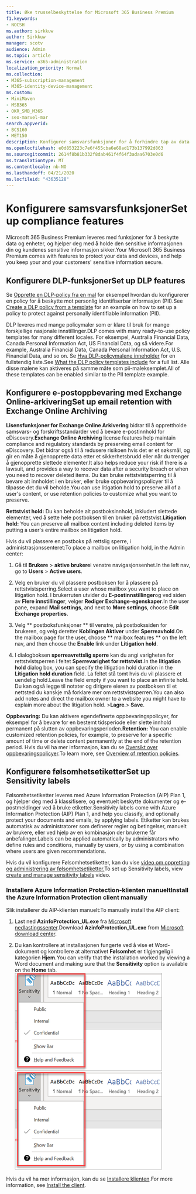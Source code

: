 ```yaml
---
title: Øke trusselbeskyttelse for Microsoft 365 Business Premium
f1.keywords:
- NOCSH
ms.author: sirkkuw
author: Sirkkuw
manager: scotv
audience: Admin
ms.topic: article
ms.service: o365-administration
localization_priority: Normal
ms.collection:
- M365-subscription-management
- M365-identity-device-management
ms.custom:
- MiniMaven
- MSB365
- OKR_SMB_M365
- seo-marvel-mar
search.appverid:
- BCS160
- MET150
description: Konfigurer samsvarsfunksjoner for å forhindre tap av data og bidra til å holde kundenes sensitive informasjon sikret.
ms.openlocfilehash: e0d853223c7e6f455cba6e68ad173b137992d863
ms.sourcegitcommit: 2614f8b81b332f8dab461f4f64f3adaa6703e0d6
ms.translationtype: MT
ms.contentlocale: nb-NO
ms.lasthandoff: 04/21/2020
ms.locfileid: "43635128"
---
```

# <a name="set-up-compliance-features"></a><span data-ttu-id="40676-103">Konfigurere samsvarsfunksjoner</span><span class="sxs-lookup"><span data-stu-id="40676-103">Set up compliance features</span></span>

<span data-ttu-id="40676-104">Microsoft 365 Business Premium leveres med funksjoner for å beskytte data og enheter, og hjelper deg med å holde den sensitive informasjonen din og kundenes sensitive informasjon sikker.</span><span class="sxs-lookup"><span data-stu-id="40676-104">Your Microsoft 365 Business Premium comes with features to protect your data and devices, and help you keep your and your customers' sensitive information secure.</span></span>

## <a name="set-up-dlp-features"></a><span data-ttu-id="40676-105">Konfigurere DLP-funksjoner</span><span class="sxs-lookup"><span data-stu-id="40676-105">Set up DLP features</span></span>

<span data-ttu-id="40676-106">Se [Opprette en DLP-policy fra en mal](https://support.office.com/article/59414438-99f5-488b-975c-5023f2254369) for eksempel hvordan du konfigurerer en policy for å beskytte mot personlig identifiserbar informasjon (PII).</span><span class="sxs-lookup"><span data-stu-id="40676-106">See [Create a DLP policy from a template](https://support.office.com/article/59414438-99f5-488b-975c-5023f2254369) for an example on how to set up a policy to protect against personally identifiable information (PII).</span></span> 
  
<span data-ttu-id="40676-107">DLP leveres med mange policymaler som er klare til bruk for mange forskjellige nasjonale innstillinger.</span><span class="sxs-lookup"><span data-stu-id="40676-107">DLP comes with many ready-to-use policy templates for many different locales.</span></span> <span data-ttu-id="40676-108">For eksempel, Australia Financial Data, Canada Personal Information Act, US Financial Data, og så videre.</span><span class="sxs-lookup"><span data-stu-id="40676-108">For example, Australia Financial Data, Canada Personal Information Act, U.S. Financial Data, and so on.</span></span> <span data-ttu-id="40676-109">Se [Hva DLP-policymalene inneholder](https://support.office.com/article/c2e588d3-8f4f-4937-a286-8c399f28953a) for en fullstendig liste.</span><span class="sxs-lookup"><span data-stu-id="40676-109">See [What the DLP policy templates include](https://support.office.com/article/c2e588d3-8f4f-4937-a286-8c399f28953a) for a full list.</span></span> <span data-ttu-id="40676-110">Alle disse malene kan aktiveres på samme måte som pii-maleksemplet.</span><span class="sxs-lookup"><span data-stu-id="40676-110">All of these templates can be enabled similar to the PII template example.</span></span> 
  
## <a name="set-up-email-retention-with-exchange-online-archiving"></a><span data-ttu-id="40676-111">Konfigurere e-postoppbevaring med Exchange Online-arkivering</span><span class="sxs-lookup"><span data-stu-id="40676-111">Set up email retention with Exchange Online Archiving</span></span>

 <span data-ttu-id="40676-112">**Lisensfunksjoner for Exchange Online Arkivering** bidrar til å opprettholde samsvars- og forskriftsstandarder ved å bevare e-postinnhold for eDiscovery.</span><span class="sxs-lookup"><span data-stu-id="40676-112">**Exchange Online Archiving** license features help maintain compliance and regulatory standards by preserving email content for eDiscovery.</span></span> <span data-ttu-id="40676-113">Det bidrar også til å redusere risikoen hvis det er et søksmål, og gir en måte å gjenopprette data etter et sikkerhetsbrudd eller når du trenger å gjenopprette slettede elementer.</span><span class="sxs-lookup"><span data-stu-id="40676-113">It also helps reduce your risk if there is a lawsuit, and provides a way to recover data after a security breach or when you need to recover deleted items.</span></span> <span data-ttu-id="40676-114">Du kan bruke rettstvistsperring til å bevare alt innholdet i en bruker, eller bruke oppbevaringspolicyer til å tilpasse det du vil beholde.</span><span class="sxs-lookup"><span data-stu-id="40676-114">You can use litigation hold to preserve all of a user's content, or use retention policies to customize what you want to preserve.</span></span>
  
<span data-ttu-id="40676-115">**Rettstvist hold:** Du kan beholde alt postboksinnhold, inkludert slettede elementer, ved å sette hele postboksen til en bruker på rettstvist.</span><span class="sxs-lookup"><span data-stu-id="40676-115">**Litigation hold:** You can preserve all mailbox content including deleted items by putting a user's entire mailbox on litigation hold.</span></span> 
    
<span data-ttu-id="40676-116">Hvis du vil plassere en postboks på rettslig sperre, i administrasjonssenteret:</span><span class="sxs-lookup"><span data-stu-id="40676-116">To place a mailbox on litigation hold, in the Admin center:</span></span>
    
1. <span data-ttu-id="40676-117">Gå til **Brukere** \> **aktive brukere**i venstre navigasjonsenhet.</span><span class="sxs-lookup"><span data-stu-id="40676-117">In the left nav, go to **Users** \> **Active users**.</span></span>
    
2. <span data-ttu-id="40676-118">Velg en bruker du vil plassere postboksen for å plassere på rettstvistsperring.</span><span class="sxs-lookup"><span data-stu-id="40676-118">Select a user whose mailbox you want to place on litigation hold.</span></span> <span data-ttu-id="40676-119">I brukerruten utvider du **E-postinnstillinger**og ved siden av **Flere innstillinger**, velger **Rediger Exchange-egenskaper**.</span><span class="sxs-lookup"><span data-stu-id="40676-119">In the user pane, expand **Mail settings**, and next to **More settings**, choose **Edit Exchange properties**.</span></span>
    
3. <span data-ttu-id="40676-120">Velg \*\* postboksfunksjoner \*\* til venstre, på postbokssiden for brukeren, og velg deretter **Koblingen Aktiver** under **Sperreavhold**.</span><span class="sxs-lookup"><span data-stu-id="40676-120">On the mailbox page for the user, choose \*\* mailbox features \*\* on the left nav, and then choose the **Enable** link under **Litigation hold**.</span></span>
    
4. <span data-ttu-id="40676-121">I dialogboksen **sperreavrettslig sperre** kan du angi varigheten for rettstvistsperren i feltet **Sperrevarighet for rettstvist.**</span><span class="sxs-lookup"><span data-stu-id="40676-121">In the **litigation hold** dialog box, you can specify the litigation hold duration in the **Litigation hold duration** field.</span></span> <span data-ttu-id="40676-122">La feltet stå tomt hvis du vil plassere et uendelig hold.</span><span class="sxs-lookup"><span data-stu-id="40676-122">Leave the field empty if you want to place an infinite hold.</span></span> <span data-ttu-id="40676-123">Du kan også legge til notater og dirigere eieren av postboksen til et nettsted du kanskje må forklare mer om rettstvistsperren.</span><span class="sxs-lookup"><span data-stu-id="40676-123">You can also add notes and direct the mailbox owner to a website you might have to explain more about the litigation hold.</span></span> <span data-ttu-id="40676-124">\>**Lagre**.</span><span class="sxs-lookup"><span data-stu-id="40676-124">\> **Save**.</span></span>
    
<span data-ttu-id="40676-125">**Oppbevaring:** Du kan aktivere egendefinerte oppbevaringspolicyer, for eksempel for å bevare for en bestemt tidsperiode eller slette innhold permanent på slutten av oppbevaringsperioden.</span><span class="sxs-lookup"><span data-stu-id="40676-125">**Retention:** You can enable customized retention policies, for example, to preserve for a specific amount of time or delete content permanently at the end of the retention period.</span></span> <span data-ttu-id="40676-126">Hvis du vil ha mer informasjon, kan du se [Oversikt over oppbevaringspolicyer](https://support.office.com/article/5e377752-700d-4870-9b6d-12bfc12d2423).</span><span class="sxs-lookup"><span data-stu-id="40676-126">To learn more, see [Overview of retention policies](https://support.office.com/article/5e377752-700d-4870-9b6d-12bfc12d2423).</span></span>

## <a name="set-up-sensitivity-labels"></a><span data-ttu-id="40676-127">Konfigurere følsomhetsetiketter</span><span class="sxs-lookup"><span data-stu-id="40676-127">Set up Sensitivity labels</span></span>

<span data-ttu-id="40676-128">Følsomhetsetiketter leveres med Azure Information Protection (AIP) Plan 1, og hjelper deg med å klassifisere, og eventuelt beskytte dokumenter og e-postmeldinger ved å bruke etiketter.</span><span class="sxs-lookup"><span data-stu-id="40676-128">Sensitivity labels come with Azure Information Protection (AIP) Plan 1, and help you classify, and optionally protect your documents and emails, by applying labels.</span></span> <span data-ttu-id="40676-129">Etiketter kan brukes automatisk av administratorer som definerer regler og betingelser, manuelt av brukere, eller ved hjelp av en kombinasjon der brukerne får anbefalinger.</span><span class="sxs-lookup"><span data-stu-id="40676-129">Labels can be applied automatically by administrators who define rules and conditions, manually by users, or by using a combination where users are given recommendations.</span></span>

<span data-ttu-id="40676-130">Hvis du vil konfigurere Følsomhetsetiketter, kan du vise [video om oppretting og administrering av følsomhetsetiketter.](https://support.office.com/article/2fb96b54-7dd2-4f0c-ac8d-170790d4b8b9)</span><span class="sxs-lookup"><span data-stu-id="40676-130">To set up Sensitivity labels, view [create and manage sensitivity labels](https://support.office.com/article/2fb96b54-7dd2-4f0c-ac8d-170790d4b8b9) video.</span></span>



### <a name="install-the-azure-information-protection-client-manually"></a><span data-ttu-id="40676-131">Installere Azure Information Protection-klienten manuelt</span><span class="sxs-lookup"><span data-stu-id="40676-131">Install the Azure Information Protection client manually</span></span>

<span data-ttu-id="40676-132">Slik installerer du AIP-klienten manuelt:</span><span class="sxs-lookup"><span data-stu-id="40676-132">To manually install the AIP client:</span></span>

1. <span data-ttu-id="40676-133">Last ned **AzinfoProtection_UL.exe** fra [Microsoft nedlastingssenter](https://www.microsoft.com/download/details.aspx?id=53018).</span><span class="sxs-lookup"><span data-stu-id="40676-133">Download **AzinfoProtection_UL.exe** from [Microsoft download center](https://www.microsoft.com/download/details.aspx?id=53018).</span></span>
 
2. <span data-ttu-id="40676-134">Du kan kontrollere at installasjonen fungerte ved å vise et Word-dokument og kontrollere at alternativet **Følsomhet** er tilgjengelig i kategorien **Hjem.**</span><span class="sxs-lookup"><span data-stu-id="40676-134">You can verify that the installation worked by viewing a Word document and making sure that the **Sensitivity** option is available on the **Home** tab.</span></span>
<br/><span data-ttu-id="40676-135">![Rullegardinlisten Beskyttelse-fanen i et Word-dokument.](../media/word-sensitivity.png)</span><span class="sxs-lookup"><span data-stu-id="40676-135">![Protection tab drop-down in a Word document.](../media/word-sensitivity.png)</span></span>

<span data-ttu-id="40676-136">Hvis du vil ha mer informasjon, kan du se [Installere klienten](https://docs.microsoft.com/azure/information-protection/infoprotect-tutorial-step3).</span><span class="sxs-lookup"><span data-stu-id="40676-136">For more information, see [Install the client](https://docs.microsoft.com/azure/information-protection/infoprotect-tutorial-step3).</span></span>
